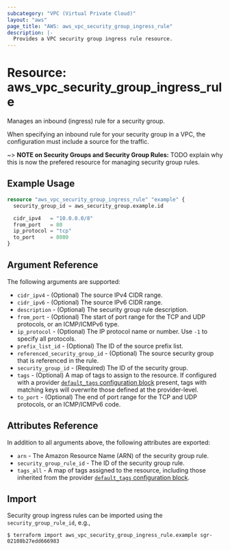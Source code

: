 ```yaml
---
subcategory: "VPC (Virtual Private Cloud)"
layout: "aws"
page_title: "AWS: aws_vpc_security_group_ingress_rule"
description: |-
  Provides a VPC security group ingress rule resource.
---
```


# Resource: aws_vpc_security_group_ingress_rule

Manages an inbound (ingress) rule for a security group.

When specifying an inbound rule for your security group in a VPC, the configuration must include a source for the traffic.

~> **NOTE on Security Groups and Security Group Rules:** TODO explain why this is now the prefered resource for managing security group rules.

## Example Usage

```terraform
resource "aws_vpc_security_group_ingress_rule" "example" {
  security_group_id = aws_security_group.example.id

  cidr_ipv4   = "10.0.0.0/8"
  from_port   = 80
  ip_protocol = "tcp"
  to_port     = 8080
}
```

## Argument Reference

The following arguments are supported:

* `cidr_ipv4` - (Optional) The source IPv4 CIDR range.
* `cidr_ipv6` - (Optional) The source IPv6 CIDR range.
* `description` - (Optional) The security group rule description.
* `from_port` - (Optional) The start of port range for the TCP and UDP protocols, or an ICMP/ICMPv6 type.
* `ip_protocol` - (Optional) The IP protocol name or number. Use `-1` to specify all protocols.
* `prefix_list_id` - (Optional) The ID of the source prefix list.
* `referenced_security_group_id` - (Optional) The source security group that is referenced in the rule.
* `security_group_id` - (Required) The ID of the security group.
* `tags` - (Optional) A map of tags to assign to the resource. If configured with a provider [`default_tags` configuration block](https://registry.terraform.io/providers/hashicorp/aws/latest/docs#default_tags-configuration-block) present, tags with matching keys will overwrite those defined at the provider-level.
* `to_port` - (Optional) The end of port range for the TCP and UDP protocols, or an ICMP/ICMPv6 code.

## Attributes Reference

In addition to all arguments above, the following attributes are exported:

* `arn` - The Amazon Resource Name (ARN) of the security group rule.
* `security_group_rule_id` - The ID of the security group rule.
* `tags_all` - A map of tags assigned to the resource, including those inherited from the provider [`default_tags` configuration block](https://registry.terraform.io/providers/hashicorp/aws/latest/docs#default_tags-configuration-block).

## Import

Security group ingress rules can be imported using the `security_group_rule_id`, e.g.,

```
$ terraform import aws_vpc_security_group_ingress_rule.example sgr-02108b27edd666983
```